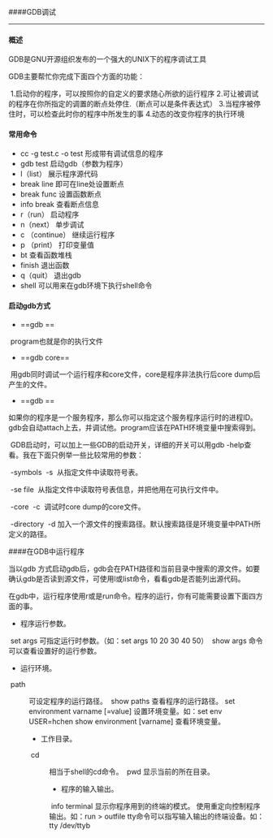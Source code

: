 ####GDB调试

----

#### 概述

GDB是GNU开源组织发布的一个强大的UNIX下的程序调试工具

GDB主要帮忙你完成下面四个方面的功能：

​    1.启动你的程序，可以按照你的自定义的要求随心所欲的运行程序
​    2.可让被调试的程序在你所指定的调置的断点处停住.（断点可以是条件表达式）
​    3.当程序被停住时，可以检查此时你的程序中所发生的事
​    4.动态的改变你程序的执行环境

#### 常用命令

- cc -g test.c -o test    形成带有调试信息的程序
- gdb test      启动gdb（参数为程序）
- l（list） 展示程序源代码
- break  line 即可在line处设置断点
- break  func 设置函数断点
- info break  查看断点信息
- r（run）    启动程序
- n（next） 单步调试
- c （continue） 继续运行程序
- p （print） 打印变量值
- bt 查看函数堆栈
- finish 退出函数
- q（quit） 退出gdb
- shell <command string> 可以用来在gdb环境下执行shell命令

#### 启动gdb方式

- ==gdb <program>== 

​       program也就是你的执行文件

- ==gdb <program> core==

​       用gdb同时调试一个运行程序和core文件，core是程序非法执行后core dump后产生的文件。

- ==gdb <program> <PID>==

​        如果你的程序是一个服务程序，那么你可以指定这个服务程序运行时的进程ID。gdb会自动attach上去，并调试他。program应该在PATH环境变量中搜索得到。

​	GDB启动时，可以加上一些GDB的启动开关，详细的开关可以用gdb -help查看。我在下面只例举一些比较常用的参数：

​    -symbols <file> 
​    -s <file> 
​    从指定文件中读取符号表。

​    -se file 
​    从指定文件中读取符号表信息，并把他用在可执行文件中。

​    -core <file>
​    -c <file> 
​    调试时core dump的core文件。

​    -directory <directory>
​    -d <directory>
​    加入一个源文件的搜索路径。默认搜索路径是环境变量中PATH所定义的路径。



####在GDB中运行程序

当以gdb <program>方式启动gdb后，gdb会在PATH路径和当前目录中搜索<program>的源文件。如要确认gdb是否读到源文件，可使用l或list命令，看看gdb是否能列出源代码。

在gdb中，运行程序使用r或是run命令。程序的运行，你有可能需要设置下面四方面的事。

- 程序运行参数。

​    set args 可指定运行时参数。（如：set args 10 20 30 40 50）
​    show args 命令可以查看设置好的运行参数。

- 运行环境。

​    path <dir> 可设定程序的运行路径。
​    show paths 查看程序的运行路径。
​    set environment varname [=value] 设置环境变量。如：set env USER=hchen
​    show environment [varname] 查看环境变量。

- 工作目录。

​    cd <dir> 相当于shell的cd命令。
​    pwd 显示当前的所在目录。

- 程序的输入输出。

​    info terminal 显示你程序用到的终端的模式。
​    使用重定向控制程序输出。如：run > outfile
​    tty命令可以指写输入输出的终端设备。如：tty /dev/ttyb
